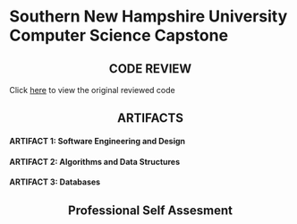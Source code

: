 # Southern New Hampshire University <br> Computer Science Capstone
## <center>CODE REVIEW<center>
Click [here](https://reddit.com) to view the original reviewed code
## <center>ARTIFACTS<center>
#### ARTIFACT 1: Software Engineering and Design
#### ARTIFACT 2: Algorithms and Data Structures
#### ARTIFACT 3: Databases
## <center>Professional Self Assesment<center>
